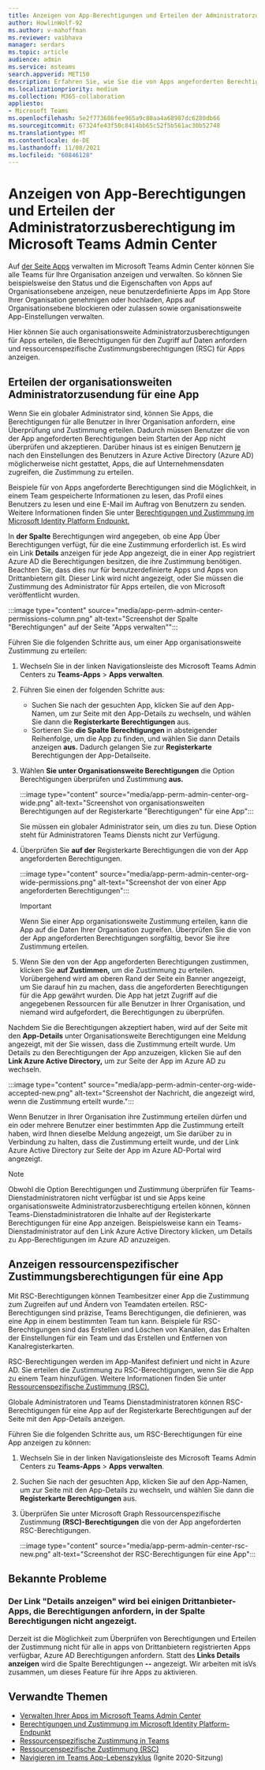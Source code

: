 ```yaml
---
title: Anzeigen von App-Berechtigungen und Erteilen der Administratorzusberechtigung im Microsoft Teams Admin Center
author: HowlinWolf-92
ms.author: v-mahoffman
ms.reviewer: vaibhava
manager: serdars
ms.topic: article
audience: admin
ms.service: msteams
search.appverid: MET150
description: Erfahren Sie, wie Sie die von Apps angeforderten Berechtigungen anzeigen und den Apps auf der Seite "Apps verwalten" im Microsoft Teams Admin Center die Administratorzusberechtigung erteilen.
ms.localizationpriority: medium
ms.collection: M365-collaboration
appliesto:
- Microsoft Teams
ms.openlocfilehash: 5e2f773686fee965a9c80aa4a68987dc6280db66
ms.sourcegitcommit: 67324fe43f50c8414bb65c52f5b561ac30b52748
ms.translationtype: MT
ms.contentlocale: de-DE
ms.lasthandoff: 11/08/2021
ms.locfileid: "60846128"
---
```

# <a name="view-app-permissions-and-grant-admin-consent-in-the-microsoft-teams-admin-center"></a>Anzeigen von App-Berechtigungen und Erteilen der Administratorzusberechtigung im Microsoft Teams Admin Center

Auf [der Seite Apps](manage-apps.md) verwalten im Microsoft Teams Admin Center können Sie alle Teams für Ihre Organisation anzeigen und verwalten. So können Sie beispielsweise den Status und die Eigenschaften von Apps auf Organisationsebene anzeigen, neue benutzerdefinierte Apps im App Store Ihrer Organisation genehmigen oder hochladen, Apps auf Organisationsebene blockieren oder zulassen sowie organisationsweite App-Einstellungen verwalten.

Hier können Sie auch organisationsweite Administratorzusberechtigungen für Apps erteilen, die Berechtigungen für den Zugriff auf Daten anfordern und ressourcenspezifische Zustimmungsberechtigungen (RSC) für Apps anzeigen.

## <a name="grant-org-wide-admin-consent-to-an-app"></a>Erteilen der organisationsweiten Administratorzusendung für eine App

Wenn Sie ein globaler Administrator sind, können Sie Apps, die Berechtigungen für alle Benutzer in Ihrer Organisation anfordern, eine Überprüfung und Zustimmung erteilen. Dadurch müssen Benutzer die von der App angeforderten Berechtigungen beim Starten der App nicht überprüfen und akzeptieren. Darüber hinaus ist es einigen Benutzern [je](/azure/active-directory/manage-apps/configure-user-consent) nach den Einstellungen des Benutzers in Azure Active Directory (Azure AD) möglicherweise nicht gestattet, Apps, die auf Unternehmensdaten zugreifen, die Zustimmung zu erteilen.

Beispiele für von Apps angeforderte Berechtigungen sind die Möglichkeit, in einem Team gespeicherte Informationen zu lesen, das Profil eines Benutzers zu lesen und eine E-Mail im Auftrag von Benutzern zu senden. Weitere Informationen finden Sie unter [Berechtigungen und Zustimmung im Microsoft Identity Platform Endpunkt.](/azure/active-directory/develop/v2-permissions-and-consent) 

In **der Spalte** Berechtigungen wird angegeben, ob eine App Über Berechtigungen verfügt, für die eine Zustimmung erforderlich ist. Es wird ein Link **Details** anzeigen für jede App angezeigt, die in einer App registriert Azure AD die Berechtigungen besitzen, die ihre Zustimmung benötigen. Beachten Sie, dass dies nur für benutzerdefinierte Apps und Apps von Drittanbietern gilt. Dieser Link wird nicht angezeigt, oder Sie müssen die Zustimmung des Administrator für Apps erteilen, die von Microsoft veröffentlicht wurden.

:::image type="content" source="media/app-perm-admin-center-permissions-column.png" alt-text="Screenshot der Spalte "Berechtigungen" auf der Seite "Apps verwalten"":::

Führen Sie die folgenden Schritte aus, um einer App organisationsweite Zustimmung zu erteilen:

1. Wechseln Sie in der linken Navigationsleiste des Microsoft Teams Admin Centers zu **Teams-Apps** > **Apps verwalten**.
2. Führen Sie einen der folgenden Schritte aus:
    - Suchen Sie nach der gesuchten App, klicken Sie auf den App-Namen, um zur Seite mit den App-Details zu wechseln, und wählen Sie dann die **Registerkarte Berechtigungen** aus.
    - Sortieren Sie **die Spalte Berechtigungen** in absteigender Reihenfolge, um die App zu finden, und wählen Sie dann Details anzeigen **aus.** Dadurch gelangen Sie zur **Registerkarte** Berechtigungen der App-Detailseite.

3. Wählen **Sie unter Organisationsweite Berechtigungen** die Option Berechtigungen überprüfen und Zustimmung **aus.**

    :::image type="content" source="media/app-perm-admin-center-org-wide.png" alt-text="Screenshot von organisationsweiten Berechtigungen auf der Registerkarte "Berechtigungen" für eine App":::

    Sie müssen ein globaler Administrator sein, um dies zu tun. Diese Option steht für Administratoren Teams Diensts nicht zur Verfügung.

4. Überprüfen Sie **auf der** Registerkarte Berechtigungen die von der App angeforderten Berechtigungen.

    :::image type="content" source="media/app-perm-admin-center-org-wide-permissions.png" alt-text="Screenshot der von einer App angeforderten Berechtigungen":::

    > [!IMPORTANT]
    > Wenn Sie einer App organisationsweite Zustimmung erteilen, kann die App auf die Daten Ihrer Organisation zugreifen. Überprüfen Sie die von der App angeforderten Berechtigungen sorgfältig, bevor Sie ihre Zustimmung erteilen.
5. Wenn Sie den von der App angeforderten Berechtigungen zustimmen, klicken Sie **auf Zustimmen,** um die Zustimmung zu erteilen. Vorübergehend wird am oberen Rand der Seite ein Banner angezeigt, um Sie darauf hin zu machen, dass die angeforderten Berechtigungen für die App gewährt wurden. Die App hat jetzt Zugriff auf die angegebenen Ressourcen für alle Benutzer in Ihrer Organisation, und niemand wird aufgefordert, die Berechtigungen zu überprüfen.

Nachdem Sie die Berechtigungen akzeptiert haben, wird auf der Seite mit den **App-Details** unter Organisationsweite Berechtigungen eine Meldung angezeigt, mit der Sie wissen, dass die Zustimmung erteilt wurde. Um Details zu den Berechtigungen der App anzuzeigen, klicken Sie auf den **Link Azure Active Directory,** um zur Seite der App im Azure AD zu wechseln.

:::image type="content" source="media/app-perm-admin-center-org-wide-accepted-new.png" alt-text="Screenshot der Nachricht, die angezeigt wird, wenn die Zustimmung erteilt wurde.":::

Wenn Benutzer in Ihrer Organisation ihre Zustimmung erteilen dürfen und ein oder mehrere Benutzer einer bestimmten App die Zustimmung erteilt haben, wird Ihnen dieselbe Meldung angezeigt, um Sie darüber zu in Verbindung zu halten, dass die Zustimmung erteilt wurde, und der Link Azure Active Directory zur Seite der App im Azure AD-Portal wird angezeigt.

> [!NOTE]
> Obwohl die  Option Berechtigungen und Zustimmung überprüfen für Teams-Dienstadministratoren nicht verfügbar ist und sie Apps keine organisationsweite Administratorzusberechtigung erteilen können,  können Teams-Dienstadministratoren die Inhalte auf der Registerkarte Berechtigungen für eine App anzeigen. Beispielsweise kann ein Teams-Dienstadministrator auf  den Link Azure Active Directory klicken, um Details zu App-Berechtigungen im Azure AD anzuzeigen. 

## <a name="view-resource-specific-consent-permissions-of-an-app"></a>Anzeigen ressourcenspezifischer Zustimmungsberechtigungen für eine App

Mit RSC-Berechtigungen können Teambesitzer einer App die Zustimmung zum Zugreifen auf und Ändern von Teamdaten erteilen. RSC-Berechtigungen sind präzise, Teams Berechtigungen, die definieren, was eine App in einem bestimmten Team tun kann. Beispiele für RSC-Berechtigungen sind das Erstellen und Löschen von Kanälen, das Erhalten der Einstellungen für ein Team und das Erstellen und Entfernen von Kanalregisterkarten. 

RSC-Berechtigungen werden im App-Manifest definiert und nicht in Azure AD. Sie erteilen die Zustimmung zu RSC-Berechtigungen, wenn Sie die App zu einem Team hinzufügen. Weitere Informationen finden Sie unter [Ressourcenspezifische Zustimmung (RSC).](/microsoftteams/platform/graph-api/rsc/resource-specific-consent)

Globale Administratoren und Teams Dienstadministratoren können RSC-Berechtigungen für  eine App auf der Registerkarte Berechtigungen auf der Seite mit den App-Details anzeigen. 

Führen Sie die folgenden Schritte aus, um RSC-Berechtigungen für eine App anzeigen zu können:

1. Wechseln Sie in der linken Navigationsleiste des Microsoft Teams Admin Centers zu **Teams-Apps** > **Apps verwalten**.
2. Suchen Sie nach der gesuchten App, klicken Sie auf den App-Namen, um zur Seite mit den App-Details zu wechseln, und wählen Sie dann die **Registerkarte Berechtigungen** aus.
3. Überprüfen Sie unter Microsoft Graph Ressourcenspezifische Zustimmung **(RSC)-Berechtigungen** die von der App angeforderten RSC-Berechtigungen.

    :::image type="content" source="media/app-perm-admin-center-rsc-new.png" alt-text="Screenshot der RSC-Berechtigungen für eine App":::

## <a name="known-issues"></a>Bekannte Probleme

### <a name="the-view-details-link-isnt-displayed-in-the-permissions-column-for-some-third-party-apps-that-request-permissions"></a>Der Link "Details anzeigen" wird bei einigen Drittanbieter-Apps, die Berechtigungen anfordern, in der Spalte Berechtigungen nicht angezeigt.

Derzeit ist die Möglichkeit zum Überprüfen von Berechtigungen und Erteilen der Zustimmung nicht für alle in apps von Drittanbietern registrierten Apps verfügbar, Azure AD Berechtigungen anfordern. Statt des **Links Details anzeigen** wird die Spalte Berechtigungen **--** angezeigt.  Wir arbeiten mit isVs zusammen, um dieses Feature für ihre Apps zu aktivieren.

## <a name="related-topics"></a>Verwandte Themen

- [Verwalten Ihrer Apps im Microsoft Teams Admin Center](manage-apps.md)
- [Berechtigungen und Zustimmung im Microsoft Identity Platform-Endpunkt](/azure/active-directory/develop/v2-permissions-and-consent)
- [Ressourcenspezifische Zustimmung in Teams](resource-specific-consent.md)
- [Ressourcenspezifische Zustimmung (RSC)](/microsoftteams/platform/graph-api/rsc/resource-specific-consent)
- [Navigieren im Teams App-Lebenszyklus](https://aka.ms/PR132) (Ignite 2020-Sitzung)